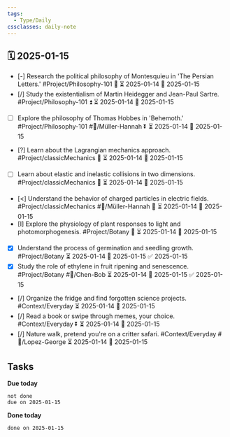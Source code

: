 ```yaml
---
tags:
  - Type/Daily
cssclasses: daily-note
---
```


## 🗓️ 2025-01-15

- [-] Research the political philosophy of Montesquieu in 'The Persian Letters.' #Project/Philosophy-101 🔼 ⏳ 2025-01-14 📅 2025-01-15
- [/] Study the existentialism of Martin Heidegger and Jean-Paul Sartre. #Project/Philosophy-101 ⏫ ⏳ 2025-01-14 📅 2025-01-15
- [ ] Explore the philosophy of Thomas Hobbes in 'Behemoth.' #Project/Philosophy-101 #👤/Müller-Hannah ⏬ ⏳ 2025-01-14 📅 2025-01-15
- [?] Learn about the Lagrangian mechanics approach. #Project/classicMechanics 🔼 ⏳ 2025-01-14 📅 2025-01-15
- [ ] Learn about elastic and inelastic collisions in two dimensions. #Project/classicMechanics 🔺 ⏳ 2025-01-14 📅 2025-01-15
- [<] Understand the behavior of charged particles in electric fields. #Project/classicMechanics #👤/Müller-Hannah 🔺 ⏳ 2025-01-14 📅 2025-01-15
- [I] Explore the physiology of plant responses to light and photomorphogenesis. #Project/Botany 🔽 ⏳ 2025-01-14 📅 2025-01-15
- [x] Understand the process of germination and seedling growth. #Project/Botany ⏳ 2025-01-14 📅 2025-01-15 ✅ 2025-01-15
- [x] Study the role of ethylene in fruit ripening and senescence. #Project/Botany #👤/Chen-Bob ⏳ 2025-01-14 📅 2025-01-15 ✅ 2025-01-15
- [/] Organize the fridge and find forgotten science projects. #Context/Everyday ⏳ 2025-01-14 📅 2025-01-15
- [/] Read a book or swipe through memes, your choice. #Context/Everyday ⏬ ⏳ 2025-01-14 📅 2025-01-15
- [/] Nature walk, pretend you're on a critter safari. #Context/Everyday #👤/Lopez-George ⏳ 2025-01-14 📅 2025-01-15

## Tasks

**Due today**

```tasks
not done
due on 2025-01-15
```

**Done today**

```tasks
done on 2025-01-15
```
            